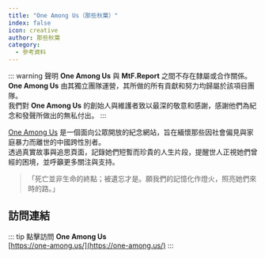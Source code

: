```yaml
---
title: "One Among Us（那些秋葉）"
index: false
icon: creative
author: 那些秋葉
category:
  - 參考資料
---
```


::: warning 聲明
**One Among Us** 與 **MtF.Report** 之間不存在隸屬或合作關係。  
**One Among Us** 由其獨立團隊運營，其所做的所有貢獻和努力均歸屬於該項目團隊。  
我們對 **One Among Us** 的創始人與維護者致以最深的敬意和感謝，感謝他們為紀念和發聲所做出的無私付出。
:::

[One Among Us](https://one-among.us/) 是一個面向公眾開放的紀念網站，旨在緬懷那些因社會偏見與家庭暴力而離世的中國跨性別者。  
透過真實故事與追思頁面，記錄她們短暫而珍貴的人生片段，提醒世人正視她們曾經的困境，並呼籲更多關注與支持。

> 「死亡並非生命的終點；被遺忘才是。願我們的記憶化作燈火，照亮她們來時的路。」

## 訪問連結

::: tip
點擊訪問 **One Among Us**  
[https://one-among.us/](https://one-among.us/)
:::
